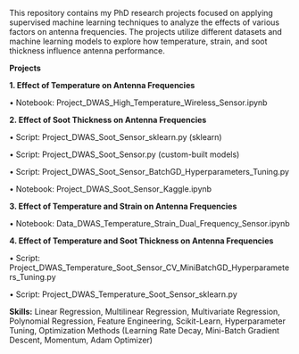 This repository contains my PhD research projects focused on applying supervised machine learning techniques to analyze the effects of various factors on antenna frequencies. The projects utilize different datasets and machine learning models to explore how temperature, strain, and soot thickness influence antenna performance.

**Projects**

**1. Effect of Temperature on Antenna Frequencies**

•	Notebook: Project_DWAS_High_Temperature_Wireless_Sensor.ipynb

**2. Effect of Soot Thickness on Antenna Frequencies**

•	Script: Project_DWAS_Soot_Sensor_sklearn.py (sklearn)

•	Script: Project_DWAS_Soot_Sensor.py (custom-built models)

•	Script: Project_DWAS_Soot_Sensor_BatchGD_Hyperparameters_Tuning.py

•	Notebook: Project_DWAS_Soot_Sensor_Kaggle.ipynb

**3. Effect of Temperature and Strain on Antenna Frequencies**

•	Notebook: Data_DWAS_Temperature_Strain_Dual_Frequency_Sensor.ipynb

**4. Effect of Temperature and Soot Thickness on Antenna Frequencies**

•	Script: Project_DWAS_Temperature_Soot_Sensor_CV_MiniBatchGD_Hyperparameters_Tuning.py

•	Script: Project_DWAS_Temperature_Soot_Sensor_sklearn.py

**Skills:**
Linear Regression, Multilinear Regression, Multivariate Regression, Polynomial Regression, Feature Engineering, Scikit-Learn, Hyperparameter Tuning, Optimization Methods (Learning Rate Decay, Mini-Batch Gradient Descent, Momentum, Adam Optimizer)
